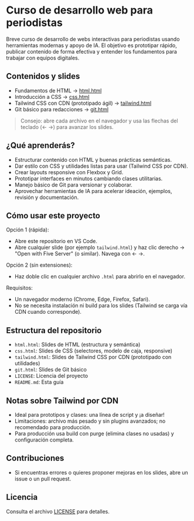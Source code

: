 # Curso de desarrollo web para periodistas

Breve curso de desarrollo de webs interactivas para periodistas usando herramientas modernas y apoyo de IA. El objetivo es prototipar rápido, publicar contenido de forma efectiva y entender los fundamentos para trabajar con equipos digitales.

## Contenidos y slides

- Fundamentos de HTML → [html.html](html.html)
- Introducción a CSS → [css.html](css.html)
- Tailwind CSS con CDN (prototipado ágil) → [tailwind.html](tailwind.html)
- Git básico para redacciones → [git.html](git.html)

> Consejo: abre cada archivo en el navegador y usa las flechas del teclado (← →) para avanzar los slides.

## ¿Qué aprenderás?

- Estructurar contenido con HTML y buenas prácticas semánticas.
- Dar estilo con CSS y utilidades listas para usar (Tailwind CSS por CDN).
- Crear layouts responsive con Flexbox y Grid.
- Prototipar interfaces en minutos cambiando clases utilitarias.
- Manejo básico de Git para versionar y colaborar.
- Aprovechar herramientas de IA para acelerar ideación, ejemplos, revisión y documentación.

## Cómo usar este proyecto

Opción 1 (rápida):
- Abre este repositorio en VS Code.
- Abre cualquier slide (por ejemplo `tailwind.html`) y haz clic derecho → "Open with Five Server" (o similar). Navega con ← →.

Opción 2 (sin extensiones):
- Haz doble clic en cualquier archivo `.html` para abrirlo en el navegador.

Requisitos:
- Un navegador moderno (Chrome, Edge, Firefox, Safari).
- No se necesita instalación ni build para los slides (Tailwind se carga vía CDN cuando corresponde).

## Estructura del repositorio

- `html.html`: Slides de HTML (estructura y semántica)
- `css.html`: Slides de CSS (selectores, modelo de caja, responsive)
- `tailwind.html`: Slides de Tailwind CSS por CDN (prototipado con utilidades)
- `git.html`: Slides de Git básico
- `LICENSE`: Licencia del proyecto
- `README.md`: Esta guía

## Notas sobre Tailwind por CDN

- Ideal para prototipos y clases: una línea de script y ¡a diseñar!
- Limitaciones: archivo más pesado y sin plugins avanzados; no recomendado para producción.
- Para producción usa build con purge (elimina clases no usadas) y configuración completa.

## Contribuciones

- Si encuentras errores o quieres proponer mejoras en los slides, abre un issue o un pull request.

## Licencia

Consulta el archivo [LICENSE](LICENSE) para detalles.
